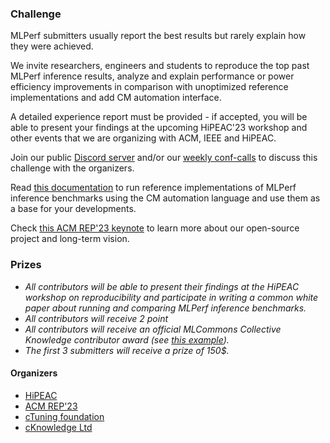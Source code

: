 ### Challenge

MLPerf submitters usually report the best results but rarely explain how they were achieved.

We invite researchers, engineers and students to reproduce the top past MLPerf inference results,
analyze and explain performance or power efficiency improvements in comparison with unoptimized
reference implementations and add CM automation interface. 

A detailed experience report must be provided - if accepted, you will be able to present your findings 
at the upcoming HiPEAC'23 workshop and other events that we are organizing with ACM, IEEE and HiPEAC.

Join our public [Discord server](https://discord.gg/JjWNWXKxwT) and/or
our [weekly conf-calls](https://docs.google.com/document/d/1zMNK1m_LhWm6jimZK6YE05hu4VH9usdbKJ3nBy-ZPAw/edit)
to discuss this challenge with the organizers.

Read [this documentation](https://github.com/mlcommons/ck/blob/master/docs/mlperf/inference/README.md) 
to run reference implementations of MLPerf inference benchmarks 
using the CM automation language and use them as a base for your developments.

Check [this ACM REP'23 keynote](https://doi.org/10.5281/zenodo.8105339) to learn more about our open-source project and long-term vision.

### Prizes

* *All contributors will be able to present their findings at the HiPEAC workshop on reproducibility and participate in writing a common white paper about running and comparing MLPerf inference benchmarks.*
* *All contributors will receive 2 point*
* *All contributors will receive an official MLCommons Collective Knowledge contributor award (see [this example](https://ctuning.org/awards/ck-award-202307-zhu.pdf)).*
* *The first 3 submitters will receive a prize of 150$.*


#### Organizers

* [HiPEAC](https://hipeac.net)
* [ACM REP'23](https://acm-rep.github.io/2023/)
* [cTuning foundation](https://cTuning.org)
* [cKnowledge Ltd](https://cKnowledge.org)
